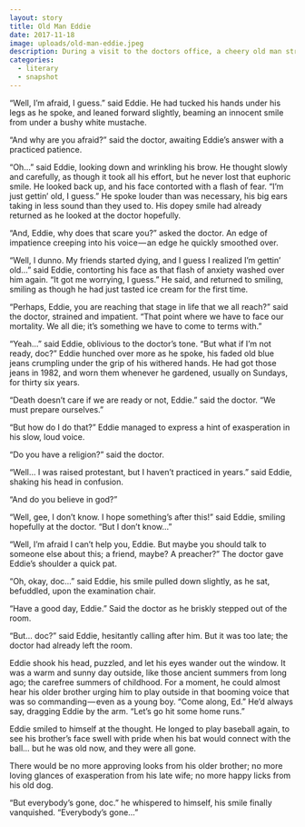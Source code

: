 ```yaml
---
layout: story
title: Old Man Eddie
date: 2017-11-18
image: uploads/old-man-eddie.jpeg
description: During a visit to the doctors office, a cheery old man struggles to come to terms with his mortality.
categories: 
  - literary
  - snapshot
---
```


“Well, I’m afraid, I guess.” said Eddie. He had tucked his hands under his legs as he spoke, and leaned forward slightly, beaming an innocent smile from under a bushy white mustache.

“And why are you afraid?” said the doctor, awaiting Eddie’s answer with a practiced patience.

“Oh…” said Eddie, looking down and wrinkling his brow. He thought slowly and carefully, as though it took all his effort, but he never lost that euphoric smile. He looked back up, and his face contorted with a flash of fear. “I’m just gettin’ old, I guess.” He spoke louder than was necessary, his big ears taking in less sound than they used to. His dopey smile had already returned as he looked at the doctor hopefully.

“And, Eddie, why does that scare you?” asked the doctor. An edge of impatience creeping into his voice — an edge he quickly smoothed over.

“Well, I dunno. My friends started dying, and I guess I realized I’m gettin’ old…” said Eddie, contorting his face as that flash of anxiety washed over him again. “It got me worrying, I guess.” He said, and returned to smiling, smiling as though he had just tasted ice cream for the first time.

“Perhaps, Eddie, you are reaching that stage in life that we all reach?” said the doctor, strained and impatient. “That point where we have to face our mortality. We all die; it’s something we have to come to terms with.”

“Yeah…” said Eddie, oblivious to the doctor’s tone. “But what if I’m not ready, doc?” Eddie hunched over more as he spoke, his faded old blue jeans crumpling under the grip of his withered hands. He had got those jeans in 1982, and worn them whenever he gardened, usually on Sundays, for thirty six years.

“Death doesn’t care if we are ready or not, Eddie.” said the doctor. “We must prepare ourselves.”

“But how do I do that?” Eddie managed to express a hint of exasperation in his slow, loud voice.

“Do you have a religion?” said the doctor.

“Well… I was raised protestant, but I haven’t practiced in years.” said Eddie, shaking his head in confusion.

“And do you believe in god?”

“Well, gee, I don’t know. I hope something’s after this!” said Eddie, smiling hopefully at the doctor. “But I don’t know…”

“Well, I’m afraid I can’t help you, Eddie. But maybe you should talk to someone else about this; a friend, maybe? A preacher?” The doctor gave Eddie’s shoulder a quick pat.

“Oh, okay, doc…” said Eddie, his smile pulled down slightly, as he sat, befuddled, upon the examination chair.

“Have a good day, Eddie.” Said the doctor as he briskly stepped out of the room.

“But… doc?” said Eddie, hesitantly calling after him. But it was too late; the doctor had already left the room.

Eddie shook his head, puzzled, and let his eyes wander out the window. It was a warm and sunny day outside, like those ancient summers from long ago; the carefree summers of childhood. For a moment, he could almost hear his older brother urging him to play outside in that booming voice that was so commanding — even as a young boy. “Come along, Ed.” He’d always say, dragging Eddie by the arm. “Let’s go hit some home runs.”

Eddie smiled to himself at the thought. He longed to play baseball again, to see his brother’s face swell with pride when his bat would connect with the ball… but he was old now, and they were all gone.

There would be no more approving looks from his older brother; no more loving glances of exasperation from his late wife; no more happy licks from his old dog.

“But everybody’s gone, doc.” he whispered to himself, his smile finally vanquished. “Everybody’s gone…”